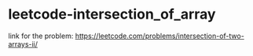 # leetcode-intersection_of_array

link for the problem: https://leetcode.com/problems/intersection-of-two-arrays-ii/
